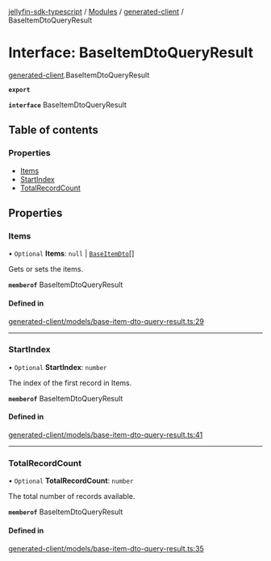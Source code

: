 [jellyfin-sdk-typescript](../README.md) / [Modules](../modules.md) / [generated-client](../modules/generated_client.md) / BaseItemDtoQueryResult

# Interface: BaseItemDtoQueryResult

[generated-client](../modules/generated_client.md).BaseItemDtoQueryResult

**`export`**

**`interface`** BaseItemDtoQueryResult

## Table of contents

### Properties

- [Items](generated_client.BaseItemDtoQueryResult.md#items)
- [StartIndex](generated_client.BaseItemDtoQueryResult.md#startindex)
- [TotalRecordCount](generated_client.BaseItemDtoQueryResult.md#totalrecordcount)

## Properties

### Items

• `Optional` **Items**: ``null`` \| [`BaseItemDto`](generated_client.BaseItemDto.md)[]

Gets or sets the items.

**`memberof`** BaseItemDtoQueryResult

#### Defined in

[generated-client/models/base-item-dto-query-result.ts:29](https://github.com/thornbill/jellyfin-sdk-typescript/blob/46678c1/src/generated-client/models/base-item-dto-query-result.ts#L29)

___

### StartIndex

• `Optional` **StartIndex**: `number`

The index of the first record in Items.

**`memberof`** BaseItemDtoQueryResult

#### Defined in

[generated-client/models/base-item-dto-query-result.ts:41](https://github.com/thornbill/jellyfin-sdk-typescript/blob/46678c1/src/generated-client/models/base-item-dto-query-result.ts#L41)

___

### TotalRecordCount

• `Optional` **TotalRecordCount**: `number`

The total number of records available.

**`memberof`** BaseItemDtoQueryResult

#### Defined in

[generated-client/models/base-item-dto-query-result.ts:35](https://github.com/thornbill/jellyfin-sdk-typescript/blob/46678c1/src/generated-client/models/base-item-dto-query-result.ts#L35)
